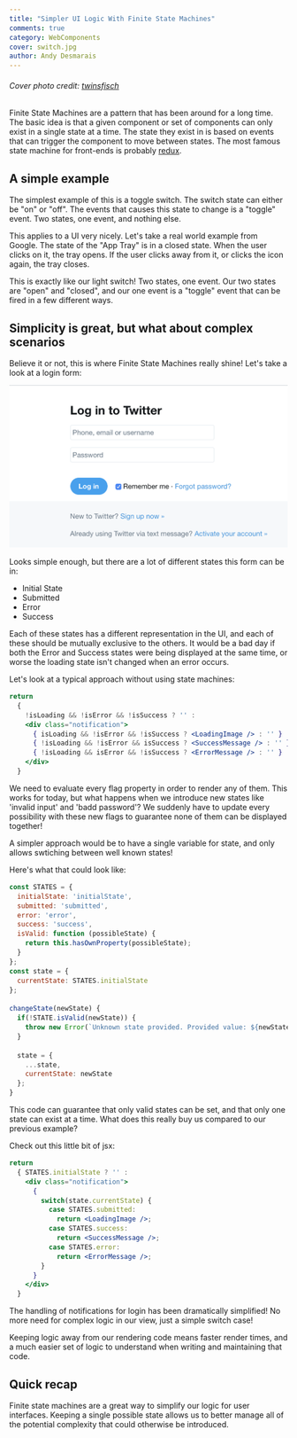 ```yaml
---
title: "Simpler UI Logic With Finite State Machines"
comments: true
category: WebComponents
cover: switch.jpg
author: Andy Desmarais
---
```


###### Cover photo credit: [twinsfisch](https://unsplash.com/@twinsfisch)

Finite State Machines are a pattern that has been around for a long time. The basic idea is that a given component or set of components can only exist in a single state at a time. The state they exist in is based on events that can trigger the component to move between states. The most famous state machine for front-ends is probably [redux](https://www.npmjs.com/package/redux).

## A simple example

The simplest example of this is a toggle switch. The switch state can either be "on" or "off". The events that causes this state to change is a "toggle" event. Two states, one event, and nothing else.

This applies to a UI very nicely. Let's take a real world example from Google. The state of the "App Tray" is in a closed state. When the user clicks on it, the tray opens. If the user clicks away from it, or clicks the icon again, the tray closes.

This is exactly like our light switch! Two states, one event. Our two states are "open" and "closed", and our one event is a "toggle" event that can be fired in a few different ways.

## Simplicity is great, but what about complex scenarios

Believe it or not, this is where Finite State Machines really shine! Let's take a look at a login form:

![Twitter Login Form](twitter-login-initial-state.png)

Looks simple enough, but there are a lot of different states this form can be in:

- Initial State
- Submitted
- Error
- Success

Each of these states has a different representation in the UI, and each of these should be mutually exclusive to the others. It would be a bad day if both the Error and Success states were being displayed at the same time, or worse the loading state isn't changed when an error occurs.

Let's look at a typical approach without using state machines:

```jsx
return
  {
    !isLoading && !isError && !isSuccess ? '' :
    <div class="notification">
      { isLoading && !isError && !isSuccess ? <LoadingImage /> : '' }
      { !isLoading && !isError && isSuccess ? <SuccessMessage /> : '' }
      { !isLoading && isError && !isSuccess ? <ErrorMessage /> : '' }
    </div>
  }
```

We need to evaluate every flag property in order to render any of them. This works for today, but what happens when we introduce new states like 'invalid input' and 'badd password'? We suddenly have to update every possibility with these new flags to guarantee none of them can be displayed together!

A simpler approach would be to have a single variable for state, and only allows swtiching between well known states!

Here's what that could look like:

```javascript
const STATES = {
  initialState: 'initialState',
  submitted: 'submitted',
  error: 'error',
  success: 'success',
  isValid: function (possibleState) {
    return this.hasOwnProperty(possibleState);
  }
};
const state = {
  currentState: STATES.initialState
};

changeState(newState) {
  if(!STATE.isValid(newState)) {
    throw new Error(`Unknown state provided. Provided value: ${newState}`);
  }

  state = {
    ...state,
    currentState: newState
  };
}
```

This code can guarantee that only valid states can be set, and that only one state can exist at a time. What does this really buy us compared to our previous example?

Check out this little bit of jsx:

```jsx
return
  { STATES.initialState ? '' :
    <div class="notification">
      {
        switch(state.currentState) {
          case STATES.submitted:
            return <LoadingImage />;
          case STATES.success:
            return <SuccessMessage />;
          case STATES.error:
            return <ErrorMessage />;
        }
      }
    </div>
  }
```

The handling of notifications for login has been dramatically simplified! No more need for complex logic in our view, just a simple switch case!

Keeping logic away from our rendering code means faster render times, and a much easier set of logic to understand when writing and maintaining that code.

## Quick recap

Finite state machines are a great way to simplify our logic for user interfaces. Keeping a single possible state allows us to better manage all of the potential complexity that could otherwise be introduced.
